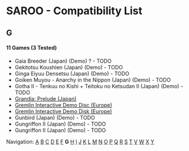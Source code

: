 # SAROO - Compatibility List

## G

#### 11 Games (3 Tested)

- Gaia Breeder (Japan) (Demo) ? - TODO
- Gekitotsu Koushien (Japan) (Demo) - TODO
- Ginga Eiyuu Densetsu (Japan) (Demo) - TODO
- Goiken Muyou - Anarchy in the Nippon (Japan) (Demo) - TODO
- Gotha II - Tenkuu no Kishi + Teitoku no Ketsudan II (Japan) (Demo) - TODO
- [Grandia: Prelude (Japan)](../../../Regions/Demos/Japan/6106600/01/README.md)
- [Gremlin Interactive Demo Disc (Europe)](../../../Regions/Demos/Europe/T-12313H/01/README.md)
- [Gremlin Interactive Demo Disk (Europe)](../../../Regions/Demos/Europe/T-12301H/01/README.md)
- Gunbird (Japan) (Demo) - TODO
- Gungriffon II (Japan) (Demo) - TODO
- Gungriffon II (Japan) (Demo) - TODO

Navigation:
[A](./A.md) [B](./B.md) [C](./C.md) [D](./D.md) [E](./E.md) [F](./F.md) **G** [H](./H.md) [I](./I.md) [J](./J.md) [K](./K.md) [L](./L.md) [M](./M.md) [N](./N.md) [O](./O.md) [P](./P.md) [Q](./Q.md) [R](./R.md) [S](./S.md) [T](./T.md) [V](./V.md) [W](./W.md) [X](./X.md) [Y](./Y.md)
